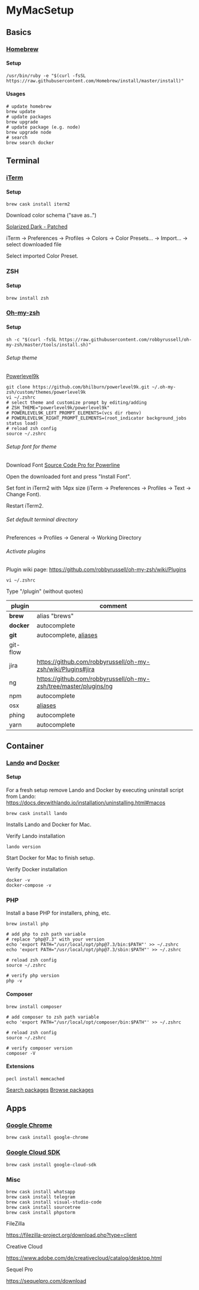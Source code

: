 # MyMacSetup

## Basics

### [Homebrew](https://brew.sh/)

#### Setup

```
/usr/bin/ruby -e "$(curl -fsSL https://raw.githubusercontent.com/Homebrew/install/master/install)"
```  
#### Usages

```
# update homebrew
brew update
# update packages
brew upgrade
# update package (e.g. node)
brew upgrade node
# search
brew search docker
```


## Terminal

### [iTerm](https://www.iterm2.com)

#### Setup

```
brew cask install iterm2
```

Download color schema ("save as..")

[Solarized Dark - Patched](https://raw.githubusercontent.com/mbadolato/iTerm2-Color-Schemes/master/schemes/Solarized%20Dark%20-%20Patched.itermcolors)

iTerm → Preferences → Profiles → Colors → Color Presets... → Import... → select downloaded file

Select imported Color Preset.

### ZSH

#### Setup

```
brew install zsh
```

### [Oh-my-zsh](https://ohmyz.sh/)

#### Setup

```
sh -c "$(curl -fsSL https://raw.githubusercontent.com/robbyrussell/oh-my-zsh/master/tools/install.sh)"
```

###### Setup theme

[Powerlevel9k](https://github.com/bhilburn/powerlevel9k)
```
git clone https://github.com/bhilburn/powerlevel9k.git ~/.oh-my-zsh/custom/themes/powerlevel9k
vi ~/.zshrc
# select theme and customize prompt by editing/adding
# ZSH_THEME="powerlevel9k/powerlevel9k"
# POWERLEVEL9K_LEFT_PROMPT_ELEMENTS=(vcs dir rbenv)
# POWERLEVEL9K_RIGHT_PROMPT_ELEMENTS=(root_indicator background_jobs status load)
# reload zsh config
source ~/.zshrc
```

###### Setup font for theme

Download Font [Source Code Pro for Powerline](https://github.com/powerline/fonts/blob/master/SourceCodePro/Source%20Code%20Pro%20for%20Powerline.otf)

Open the downloaded font and press "Install Font".

Set font in iTerm2 with 14px size (iTerm → Preferences → Profiles → Text → Change Font).

Restart iTerm2.

###### Set default terminal directory

Preferences → Profiles → General → Working Directory

###### Activate plugins

Plugin wiki page: https://github.com/robbyrussell/oh-my-zsh/wiki/Plugins
```
vi ~/.zshrc
```
Type "/plugin" (without quotes)

| plugin | comment |
| --- | --- |
| **brew** | alias "brews" |
| **docker** | autocomplete |
| **git** | autocomplete, [aliases](https://github.com/robbyrussell/oh-my-zsh/wiki/Plugin:git#aliases) |
| git-flow |  |
| jira | https://github.com/robbyrussell/oh-my-zsh/wiki/Plugins#jira |
| ng | https://github.com/robbyrussell/oh-my-zsh/tree/master/plugins/ng |
| npm | autocomplete |
| osx | [aliases](https://github.com/robbyrussell/oh-my-zsh/tree/master/plugins/osx#commands) |
| phing | autocomplete |
| yarn | autocomplete |

## Container

### [Lando](https://docs.devwithlando.io/) and [Docker](https://www.docker.com/)

#### Setup

For a fresh setup remove Lando and Docker by executing uninstall script from Lando:
https://docs.devwithlando.io/installation/uninstalling.html#macos

```
brew cask install lando
```

Installs Lando and Docker for Mac.

Verify Lando installation

```
lando version
```

Start Docker for Mac to finish setup.

Verify Docker installation

```
docker -v
docker-compose -v
```

### PHP

Install a base PHP for installers, phing, etc.

```
brew install php

# add php to zsh path variable
# replace "php@7.3" with your version
echo 'export PATH="/usr/local/opt/php@7.3/bin:$PATH"' >> ~/.zshrc
echo 'export PATH="/usr/local/opt/php@7.3/sbin:$PATH"' >> ~/.zshrc

# reload zsh config
source ~/.zshrc

# verify php version
php -v

```

#### Composer

```
brew install composer

# add composer to zsh path variable
echo 'export PATH="/usr/local/opt/composer/bin:$PATH"' >> ~/.zshrc

# reload zsh config
source ~/.zshrc

# verify composer version
composer -V

```

#### Extensions
```
pecl install memcached
```

[Search packages](https://pecl.php.net/package-search.php)
[Browse packages](https://pecl.php.net/packages.php)

## Apps

### [Google Chrome](https://www.google.de/chrome)

```
brew cask install google-chrome
```

### [Google Cloud SDK](https://cloud.google.com/sdk)

```
brew cask install google-cloud-sdk
```

### Misc

```
brew cask install whatsapp
brew cask install telegram
brew cask install visual-studio-code
brew cask install sourcetree
brew cask install phpstorm
```

FileZilla

https://filezilla-project.org/download.php?type=client

Creative Cloud

https://www.adobe.com/de/creativecloud/catalog/desktop.html

Sequel Pro

https://sequelpro.com/download

